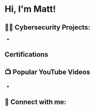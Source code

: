 <h1>Hi, I'm Matt!</h1>

<h2>👨‍💻 Cybersecurity Projects:</h2>

- <b></b>

<h2>Certifications</h2>

<h2>📺 Popular YouTube Videos</h2>

-

<h2> 🤳 Connect with me:</h2>



<!--
**CyberMattSD/CyberMattSD** is a ✨ _special_ ✨ repository because its `README.md` (this file) appears on your GitHub profile.

Here are some ideas to get you started:

- 🔭 I’m currently working on ...
- 🌱 I’m currently learning ...
- 👯 I’m looking to collaborate on ...
- 🤔 I’m looking for help with ...
- 💬 Ask me about ...
- 📫 How to reach me: ...
- 😄 Pronouns: ...
- ⚡ Fun fact: ...
-->
